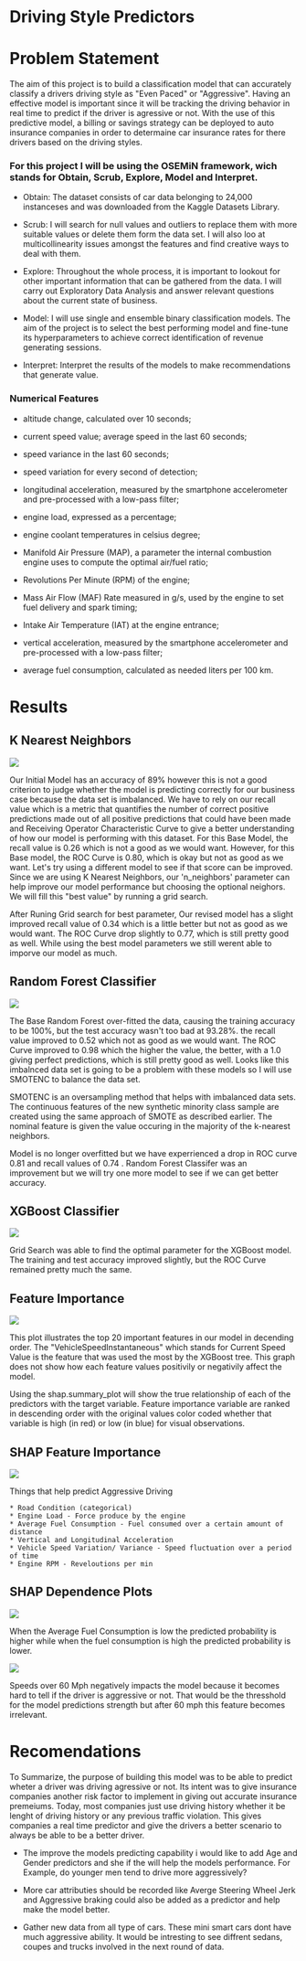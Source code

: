 # Driving Style Predictors

# Problem Statement

The aim of this project is to build a classification model that can accurately classify a drivers driving style as "Even Paced" or "Aggressive". Having an effective model is important since it will be tracking the driving behavior in real time to predict if the driver is agressive or not. With the use of this predictive model, a billing or savings strategy can be deployed to auto insurance companies in order to determaine car insurance rates for there drivers based on the driving styles.

### For this project I will be using the OSEMiN framework, wich stands for Obtain, Scrub, Explore, Model and Interpret. 

* Obtain: The dataset consists of car data belonging to 24,000 instanceses and was downloaded from the Kaggle Datasets Library.

* Scrub: I will search for null values and outliers to replace them with more suitable values or delete them form the data set. I will also loo at multicollinearity issues amongst the features and find creative ways to deal with them.

* Explore: Throughout the whole process, it is important to lookout for other important information that can be gathered from the data. I will carry out Exploratory Data Analysis and answer relevant questions about the current state of business.

* Model: I will use single and ensemble binary classification models. The aim of the project is to select the best performing model and fine-tune its hyperparameters to achieve correct identification of revenue generating sessions.

* Interpret: Interpret the results of the models to make recommendations that generate value.

### Numerical Features

* altitude change, calculated over 10 seconds;

* current speed value; average speed in the last 60 seconds;

* speed variance in the last 60 seconds;

* speed variation for every second of detection;

* longitudinal acceleration, measured by the smartphone accelerometer and pre-processed with a low-pass filter;

* engine load, expressed as a percentage;

* engine coolant temperatures in celsius degree;

* Manifold Air Pressure (MAP), a parameter the internal combustion engine uses to compute the optimal air/fuel ratio;

* Revolutions Per Minute (RPM) of the engine;

* Mass Air Flow (MAF) Rate measured in g/s, used by the engine to set fuel delivery and spark timing;

* Intake Air Temperature (IAT) at the engine entrance;

* vertical acceleration, measured by the smartphone accelerometer and pre-processed with a low-pass filter;

* average fuel consumption, calculated as needed liters per 100 km.

# Results

## K Nearest Neighbors

 <img src= "https://raw.githubusercontent.com/phillipojo24/dsc-mod-3-project-v2-1-onl01-dtsc-pt-041320/master/Screen%20Shot%202020-10-16%20at%202.30.09%20AM.png">

Our Initial Model has an accuracy of 89% however this is not a good criterion to judge whether the model is predicting correctly for our business case because the data set is imbalanced. We have to rely on our recall value which is a metric that quantifies the number of correct positive predictions made out of all positive predictions that could have been made and Receiving Operator Characteristic Curve to give a better understanding of how our model is performing with this dataset. For this Base Model, the recall value is 0.26 which is not a good as we would want. However, for this Base model, the ROC Curve is 0.80, which is okay but not as good as we want. Let's try using a different model to see if that score can be improved. Since we are using K Nearest Neighbors, our 'n_neighbors' parameter can help improve our model performance but choosing the optional neighors. We will fill this "best value" by running a grid search. 


After Runing Grid search for best parameter, Our revised model has a slight improved recall value of 0.34 which is a little better but not as good as we would want. The ROC Curve drop slightly to 0.77, which is still pretty good as well. While using the best model parameters we still werent able to imporve our model as much.

## Random Forest Classifier

<img src = 'https://raw.githubusercontent.com/phillipojo24/dsc-mod-3-project-v2-1-onl01-dtsc-pt-041320/master/Screen%20Shot%202020-10-16%20at%202.30.43%20AM.png'>

The Base Random Forest over-fitted the data, causing the training accuracy to be 100%, but the test accuracy wasn't too bad at 93.28%. the recall value improved to 0.52 which not as good as we would want. The ROC Curve improved to 0.98 which the higher the value, the better, with a 1.0 giving perfect predictions, which is still pretty good as well. Looks like this imbalnced data set is going to be a problem with these models so I will use SMOTENC to balance the data set. 

SMOTENC is an oversampling method that helps with imbalanced data sets. The continuous features of the new synthetic minority class sample are created using the same approach of SMOTE as described earlier. The nominal feature is given the value occuring in the majority of the k-nearest neighbors. 

Model is no longer overfitted but we have experrienced a drop in ROC curve 0.81 and recall values of 0.74 . Random Forest Classifer was an improvement but we will try one more model to see if we can get better accuracy.

## XGBoost Classifier

<img src= 'https://raw.githubusercontent.com/phillipojo24/dsc-mod-3-project-v2-1-onl01-dtsc-pt-041320/master/Screen%20Shot%202020-10-16%20at%202.31.01%20AM.png'>

Grid Search was able to find the optimal parameter for the XGBoost model. The training and test accuracy improved slightly, but the ROC Curve remained pretty much the same.

## Feature Importance

<img src='https://raw.githubusercontent.com/phillipojo24/dsc-mod-3-project-v2-1-onl01-dtsc-pt-041320/master/Screen%20Shot%202020-10-17%20at%201.40.32%20PM.png'> 

This plot illustrates the top 20 important features in our model in decending order. The "VehicleSpeedInstantaneous" which stands for Current Speed Value is the feature that was used the most by the XGBoost tree. This graph does not show how each feature values positivily or negativily affect the model. 



Using the shap.summary_plot will show the true relationship of each of the predictors with the target variable. Feature importance variable are ranked in descending order with the original values color coded whether that variable is high (in red) or low (in blue) for visual observations.

## SHAP Feature Importance

<img src='https://raw.githubusercontent.com/phillipojo24/dsc-mod-3-project-v2-1-onl01-dtsc-pt-041320/master/Screen%20Shot%202020-10-17%20at%201.40.59%20PM.png'>

Things that help predict Aggressive Driving

    * Road Condition (categorical)
    * Engine Load - Force produce by the engine
    * Average Fuel Consumption - Fuel consumed over a certain amount of distance
    * Vertical and Longitudinal Acceleration 
    * Vehicle Speed Variation/ Variance - Speed fluctuation over a period of time
    * Engine RPM - Reveloutions per min

## SHAP Dependence Plots

<img src='https://raw.githubusercontent.com/phillipojo24/dsc-mod-3-project-v2-1-onl01-dtsc-pt-041320/master/Screen%20Shot%202020-10-17%20at%201.41.12%20PM.png'>

When the Average Fuel Consumption is low the predicted probability is higher while when the fuel consumption is high the predicted probability is lower.

<img src='https://raw.githubusercontent.com/phillipojo24/dsc-mod-3-project-v2-1-onl01-dtsc-pt-041320/master/Screen%20Shot%202020-10-17%20at%201.41.31%20PM.png'>

Speeds over 60 Mph negatively impacts the model because it becomes hard to tell if the driver is aggressive or not. That would be the thresshold for the model predictions strength but after 60 mph this feature becomes irrelevant.

# Recomendations

To Summarize, the purpose of building this model was to be able to predict wheter a driver was driving agressive or not. Its intent was to give insurance companies another risk factor to implement in giving out accurate insurance premeiums. Today, most companies just use driving history whether it be lenght of driving history or any previous traffic violation. This gives companies a real time predictor and give the drivers a better scenario to always be able to be a better driver.

*  The improve the models predicting capability i would like to add Age and Gender predictors and she if the will help the models performance. For Example, do younger men tend to drive more aggressively?

* More car attributies should be recorded like Averge Steering Wheel Jerk and Aggressive braking could also be added as a predictor and help make the model better.

* Gather new data from all type of cars. These mini smart cars dont have much aggressive ability. It would be intresting to see diffrent sedans, coupes and trucks involved in the next round of data.


```python

```

